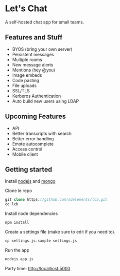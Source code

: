 # **Let's Chat**

A self-hosted chat app for small teams.

## Features and Stuff

* BYOS (bring your own server)
* Persistent messages
* Multiple rooms
* New message alerts
* Mentions (hey @you)
* Image embeds
* Code pasting
* File uploads
* SSL/TLS
* Kerberos Authentication
* Auto build new users using LDAP

## Upcoming Features

* API
* Better transcripts with search
* Better error handling
* Emote autocomplete
* Access control
* Mobile client

## Getting started

Install [nodejs](https://github.com/joyent/node/wiki/Installation) and [mongo](http://www.mongodb.org/display/DOCS/Quickstart)

Clone le repo

```php
git clone https://github.com/sdelements/lcb.git
cd lcb
```

Install node dependencies

```php
npm install
```

Create a settings file (make sure to edit if you need to).

```php
cp settings.js.sample settings.js
```

Run the app

```php
nodejs app.js
```

Party time: [http://localhost:5000](http://localhost:5000)
